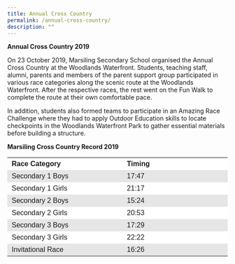 ```yaml
---
title: Annual Cross Country
permalink: /annual-cross-country/
description: ""
---
```

**Annual Cross Country 2019**

On 23 October 2019, Marsiling Secondary School organised the Annual Cross Country at the Woodlands Waterfront. Students, teaching staff, alumni, parents and members of the parent support group participated in various race categories along the scenic route at the Woodlands Waterfront. After the respective races, the rest went on the Fun Walk to complete the route at their own comfortable pace.

In addition, students also formed teams to participate in an Amazing Race Challenge where they had to apply Outdoor Education skills to locate checkpoints in the Woodlands Waterfront Park to gather essential materials before building a structure.

**Marsiling Cross Country Record 2019**

<table width="536" style="box-sizing: inherit; border-collapse: collapse; border-spacing: 0px; max-width: 100%; height: 390px;"><tbody style="box-sizing: inherit;"><tr style="box-sizing: inherit; background: rgb(255, 255, 255);"><td style="box-sizing: inherit; padding: 5px 10px; width: 271.5px;"><span style="box-sizing: inherit; font-family: helvetica, arial, sans-serif;"><strong style="box-sizing: inherit; font-weight: bold;">Race Category</strong></span></td><td style="box-sizing: inherit; padding: 5px 10px; width: 248.5px;"><span style="box-sizing: inherit; font-family: helvetica, arial, sans-serif;"><strong style="box-sizing: inherit; font-weight: bold;">Timing</strong></span></td></tr><tr style="box-sizing: inherit; background: rgb(230, 230, 230);"><td style="box-sizing: inherit; padding: 5px 10px; width: 271.5px;"><span style="box-sizing: inherit; font-family: helvetica, arial, sans-serif;">Secondary 1 Boys</span></td><td style="box-sizing: inherit; padding: 5px 10px; width: 248.5px;"><span style="box-sizing: inherit; font-family: helvetica, arial, sans-serif;">17:47</span></td></tr><tr style="box-sizing: inherit; background: rgb(255, 255, 255);"><td style="box-sizing: inherit; padding: 5px 10px; width: 271.5px;"><span style="box-sizing: inherit; font-family: helvetica, arial, sans-serif;">Secondary 1 Girls</span></td><td style="box-sizing: inherit; padding: 5px 10px; width: 248.5px;"><span style="box-sizing: inherit; font-family: helvetica, arial, sans-serif;">21:17</span></td></tr><tr style="box-sizing: inherit; background: rgb(230, 230, 230);"><td style="box-sizing: inherit; padding: 5px 10px; width: 271.5px;"><span style="box-sizing: inherit; font-family: helvetica, arial, sans-serif;">Secondary 2 Boys</span></td><td style="box-sizing: inherit; padding: 5px 10px; width: 248.5px;"><span style="box-sizing: inherit; font-family: helvetica, arial, sans-serif;">15:24</span></td></tr><tr style="box-sizing: inherit; background: rgb(255, 255, 255);"><td style="box-sizing: inherit; padding: 5px 10px; width: 271.5px;"><span style="box-sizing: inherit; font-family: helvetica, arial, sans-serif;">Secondary 2 Girls</span></td><td style="box-sizing: inherit; padding: 5px 10px; width: 248.5px;"><span style="box-sizing: inherit; font-family: helvetica, arial, sans-serif;">20:53</span></td></tr><tr style="box-sizing: inherit; background: rgb(230, 230, 230);"><td style="box-sizing: inherit; padding: 5px 10px; width: 271.5px;"><span style="box-sizing: inherit; font-family: helvetica, arial, sans-serif;">Secondary 3 Boys</span></td><td style="box-sizing: inherit; padding: 5px 10px; width: 248.5px;"><span style="box-sizing: inherit; font-family: helvetica, arial, sans-serif;">17:29</span></td></tr><tr style="box-sizing: inherit; background: rgb(255, 255, 255);"><td style="box-sizing: inherit; padding: 5px 10px; width: 271.5px;"><span style="box-sizing: inherit; font-family: helvetica, arial, sans-serif;">Secondary 3 Girls</span></td><td style="box-sizing: inherit; padding: 5px 10px; width: 248.5px;"><span style="box-sizing: inherit; font-family: helvetica, arial, sans-serif;">22:22</span></td></tr><tr style="box-sizing: inherit; background: rgb(230, 230, 230);"><td style="box-sizing: inherit; padding: 5px 10px; width: 271.5px;"><span style="box-sizing: inherit; font-family: helvetica, arial, sans-serif;">Invitational Race</span></td><td style="box-sizing: inherit; padding: 5px 10px; width: 248.5px;"><span style="box-sizing: inherit; font-family: helvetica, arial, sans-serif;">16:26</span></td></tr></tbody></table>